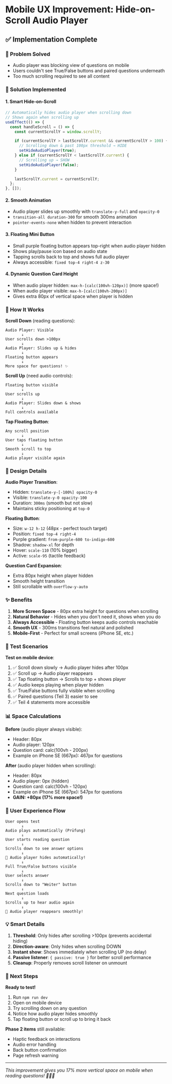 # Mobile UX Improvement: Hide-on-Scroll Audio Player

## ✅ Implementation Complete

### 🎯 Problem Solved

- Audio player was blocking view of questions on mobile
- Users couldn't see True/False buttons and paired questions underneath
- Too much scrolling required to see all content

### 🚀 Solution Implemented

#### 1. **Smart Hide-on-Scroll**

```javascript
// Automatically hides audio player when scrolling down
// Shows again when scrolling up
useEffect(() => {
  const handleScroll = () => {
    const currentScrollY = window.scrollY;

    if (currentScrollY > lastScrollY.current && currentScrollY > 100) {
      // Scrolling down & past 100px threshold → HIDE
      setHideAudioPlayer(true);
    } else if (currentScrollY < lastScrollY.current) {
      // Scrolling up → SHOW
      setHideAudioPlayer(false);
    }

    lastScrollY.current = currentScrollY;
  };
}, []);
```

#### 2. **Smooth Animation**

- Audio player slides up smoothly with `translate-y-full` and `opacity-0`
- `transition-all duration-300` for smooth 300ms animation
- `pointer-events-none` when hidden to prevent interaction

#### 3. **Floating Mini Button**

- Small purple floating button appears top-right when audio player hidden
- Shows play/pause icon based on audio state
- Tapping scrolls back to top and shows full audio player
- Always accessible: `fixed top-4 right-4 z-30`

#### 4. **Dynamic Question Card Height**

- When audio player hidden: `max-h-[calc(100vh-120px)]` (more space!)
- When audio player visible: `max-h-[calc(100vh-200px)]`
- Gives extra 80px of vertical space when player is hidden

### 📱 How It Works

**Scroll Down** (reading questions):

```
Audio Player: Visible
       ↓
User scrolls down >100px
       ↓
Audio Player: Slides up & hides
       ↓
Floating button appears
       ↓
More space for questions! ✨
```

**Scroll Up** (need audio controls):

```
Floating button visible
       ↓
User scrolls up
       ↓
Audio Player: Slides down & shows
       ↓
Full controls available
```

**Tap Floating Button**:

```
Any scroll position
       ↓
User taps floating button
       ↓
Smooth scroll to top
       ↓
Audio player visible again
```

### 🎨 Design Details

**Audio Player Transition**:

- Hidden: `translate-y-[-100%] opacity-0`
- Visible: `translate-y-0 opacity-100`
- Duration: `300ms` (smooth but not slow)
- Maintains sticky positioning at `top-0`

**Floating Button**:

- Size: `w-12 h-12` (48px - perfect touch target)
- Position: `fixed top-4 right-4`
- Purple gradient: `from-purple-600 to-indigo-600`
- Shadow: `shadow-xl` for depth
- Hover: `scale-110` (10% bigger)
- Active: `scale-95` (tactile feedback)

**Question Card Expansion**:

- Extra 80px height when player hidden
- Smooth height transition
- Still scrollable with `overflow-y-auto`

### ✨ Benefits

1. **More Screen Space** - 80px extra height for questions when scrolling
2. **Natural Behavior** - Hides when you don't need it, shows when you do
3. **Always Accessible** - Floating button keeps audio controls reachable
4. **Smooth UX** - 300ms transitions feel natural and polished
5. **Mobile-First** - Perfect for small screens (iPhone SE, etc.)

### 🧪 Test Scenarios

**Test on mobile device**:

1. ✅ Scroll down slowly → Audio player hides after 100px
2. ✅ Scroll up → Audio player reappears
3. ✅ Tap floating button → Scrolls to top + shows player
4. ✅ Audio keeps playing when player hidden
5. ✅ True/False buttons fully visible when scrolling
6. ✅ Paired questions (Teil 3) easier to see
7. ✅ Teil 4 statements more accessible

### 📊 Space Calculations

**Before** (audio player always visible):

- Header: 80px
- Audio player: 120px
- Question card: calc(100vh - 200px)
- Example on iPhone SE (667px): 467px for questions

**After** (audio player hidden when scrolling):

- Header: 80px
- Audio player: 0px (hidden)
- Question card: calc(100vh - 120px)
- Example on iPhone SE (667px): 547px for questions
- **GAIN: +80px (17% more space!)**

### 🎯 User Experience Flow

```
User opens test
       ↓
Audio plays automatically (Prüfung)
       ↓
User starts reading question
       ↓
Scrolls down to see answer options
       ↓
🎉 Audio player hides automatically!
       ↓
Full True/False buttons visible
       ↓
User selects answer
       ↓
Scrolls down to "Weiter" button
       ↓
Next question loads
       ↓
Scrolls up to hear audio again
       ↓
🎉 Audio player reappears smoothly!
```

### 💡 Smart Details

1. **Threshold**: Only hides after scrolling >100px (prevents accidental hiding)
2. **Direction-aware**: Only hides when scrolling DOWN
3. **Instant show**: Shows immediately when scrolling UP (no delay)
4. **Passive listener**: `{ passive: true }` for better scroll performance
5. **Cleanup**: Properly removes scroll listener on unmount

### 🚀 Next Steps

**Ready to test!**

1. Run `npm run dev`
2. Open on mobile device
3. Try scrolling down on any question
4. Notice how audio player hides smoothly
5. Tap floating button or scroll up to bring it back

**Phase 2 items** still available:

- Haptic feedback on interactions
- Audio error handling
- Back button confirmation
- Page refresh warning

---

_This improvement gives you 17% more vertical space on mobile when reading questions! 🎯📱✨_
